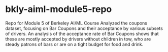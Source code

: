 # bkly-aiml-module5-repo
Repo for Module 5 of Berkeley AI/ML Course
Analyzed the coupons dataset, focusing on Bar Coupons and their acceptance by various subsets of drivers.  An analysis of the acceptance rate of Bar Coupons shows that these are mostly accepted by drivers without children in tow, who are steady patrons of bars or are on a tight budget for food and drink.
